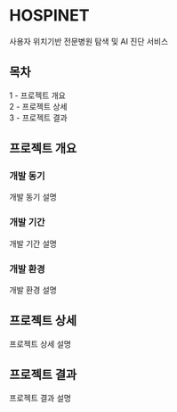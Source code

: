 # HOSPINET
사용자 위치기반 전문병원 탐색 및 AI 진단 서비스

## 목차
1 - 프로젝트 개요   
2 - 프로젝트 상세   
3 - 프로젝트 결과

## 프로젝트 개요
### 개발 동기
개발 동기 설명
### 개발 기간
개발 기간 설명
### 개발 환경
개발 환경 설명

## 프로젝트 상세
프로젝트 상세 설명

## 프로젝트 결과
프로젝트 결과 설명
